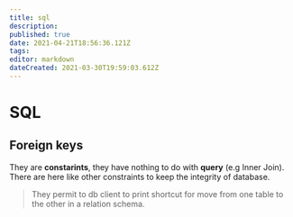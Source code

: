 ```yaml
---
title: sql
description: 
published: true
date: 2021-04-21T18:56:36.121Z
tags: 
editor: markdown
dateCreated: 2021-03-30T19:59:03.612Z
---
```


# SQL

## Foreign keys

They are **constarints**, they have nothing to do with **query** (e.g Inner Join). There are here like other constraints to keep the integrity of database.

> They permit to db client to print shortcut for move from one table to the other in a relation schema.
